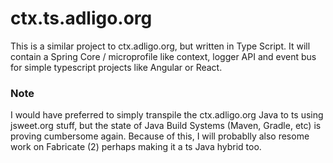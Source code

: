 # ctx.ts.adligo.org
This is a similar project to ctx.adligo.org, but written in Type Script.  It will contain a Spring Core / microprofile like context, logger API and event bus for simple typescript projects like Angular or React.

### Note
I would have preferred to simply transpile the ctx.adligo.org Java to ts using jsweet.org stuff, but the state of Java Build Systems (Maven, Gradle, etc) is proving cumbersome again.  Because of this, I will probablly also resome work on Fabricate (2) perhaps making it a ts Java hybrid too.  
